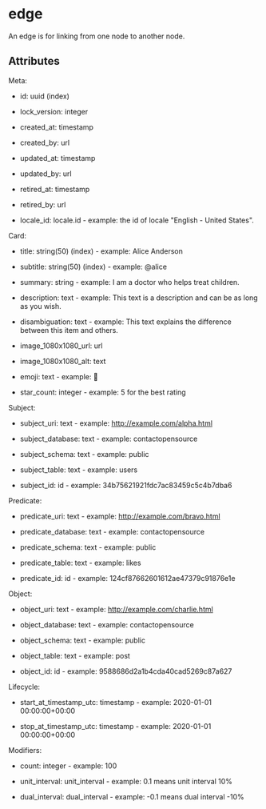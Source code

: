# edge


An edge is for linking from one node to another node.

## Attributes

Meta:

* id: uuid (index)

* lock_version: integer

* created_at: timestamp

* created_by: url

* updated_at: timestamp

* updated_by: url

* retired_at: timestamp

* retired_by: url

* locale_id: locale.id - example: the id of locale "English - United States".

Card:

* title: string(50) (index) - example: Alice Anderson

* subtitle: string(50) (index) - example: @alice

* summary: string - example: I am a doctor who helps treat children.

* description: text - example: This text is a description and can be as long as you wish.

* disambiguation: text - example: This text explains the difference between this item and others.

* image_1080x1080_url: url

* image_1080x1080_alt: text

* emoji: text - example: 🚀

* star_count: integer - example: 5 for the best rating

Subject:

* subject_uri: text - example: http://example.com/alpha.html

* subject_database: text - example: contactopensource

* subject_schema: text - example: public

* subject_table: text - example: users

* subject_id: id - example: 34b75621921fdc7ac83459c5c4b7dba6

Predicate:

* predicate_uri: text - example: http://example.com/bravo.html

* predicate_database: text - example: contactopensource

* predicate_schema: text - example: public

* predicate_table: text - example: likes

* predicate_id: id - example: 124cf87662601612ae47379c91876e1e

Object:

* object_uri: text - example: http://example.com/charlie.html

* object_database: text - example: contactopensource

* object_schema: text - example: public

* object_table: text - example: post

* object_id: id - example: 9588686d2a1b4cda40cad5269c87a627

Lifecycle:

* start_at_timestamp_utc: timestamp - example: 2020-01-01 00:00:00+00:00

* stop_at_timestamp_utc: timestamp - example: 2020-01-01 00:00:00+00:00

Modifiers:

* count: integer - example: 100

* unit_interval: unit_interval - example: 0.1 means unit interval 10%

* dual_interval: dual_interval - example: -0.1 means dual interval -10%

